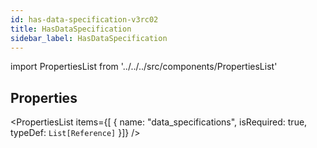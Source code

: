 ```yaml
--- 
id: has-data-specification-v3rc02 
title: HasDataSpecification 
sidebar_label: HasDataSpecification 
---
```

 
import PropertiesList from '../../../src/components/PropertiesList' 

## Properties 
<PropertiesList items={[ 
{
                    name: "data_specifications",
                    isRequired: true,
                    typeDef: <code>List[Reference]</code>
                }]} /> 
 
